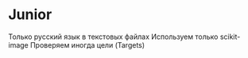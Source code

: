 # Junior
Только русский язык в текстовых файлах
Используем только scikit-image
Проверяем иногда цели (Targets)
